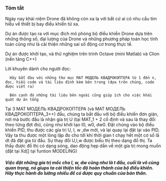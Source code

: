 ### Tóm tắt

Ngày nay khái niệm Drone đã không còn xa lạ với bất cứ ai có nhu cầu tìm hiểu về thiết bị bay điểu khiển từ xa.

Dự án được tạo ra với mục đích mô phỏng bộ điều khiển Drone dựa trên những thông số, đại lượng của Drone và những phương pháp toán học tính toán cũng như là cải thiện những sai số động cơ trong thực tế.

Dự án được khởi tạo, và thử nghiệm trên trình Octave (mini Matlab) và Clion (nền tảng C++)

Lời khuyên dành cho người đọc:
      
      Hãy bắt đàu với những thư mục МАТ МОДЕЛЬ КВАДРОКОПТЕРА từ 1 đến n, đọc, hiểu code và tài liệu đính kèm bên trong (dựa trên chúng, code được viết ra)
      
      Bên cạnh đó những tài liệu bên ngoài cũng giúp ích cho việc khái quát dự án tổng


Tại 3 МАТ МОДЕЛЬ КВАДРОКОПТЕРА (và МАТ МОДЕЛЬ КВАДРОКОПТЕРА_3++) đầu, chúng ta bắt đầu với bộ điều khiển đơn giản, nơi mà bước đầu là nhận gía trị U (tại MAT_1 + 2 cố định và sau là thay đổi theo từng đợt đo), cũng như khởi tạo I0, w0, dw0. Đặt chúng vào bộ điều khiển PID, thu được các gía trị U, I, w ,dw mới, và lại quay lại đặt lại vào PID. Vậy ta thu được một lòng lặp đo cho tới khi thời gian t chạy hết một cơ số lầ dt đã đặt gia từ đầu. Sự thay đổi U,I,w được biểu thị theo dạng đồ thị. Ta thấy được đồ thị có dạng sóng, dao động hẹp dần về một gía trị mong muốn (đặt tại Xd[] tại funtion MODELING)

##### Việc đặt những gía trị mốc cho I, w, dw cũng như là t đầu, cuối là vô cùng quan trọng, nó giups ta cải thiện tốc độ hoàn thành của bộ điều khiển. Hãy thực hành đo lường nhiều để có được quy chuẩn của bản thân.
